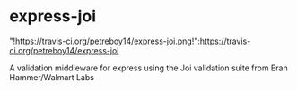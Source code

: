 express-joi
===========

"!https://travis-ci.org/petreboy14/express-joi.png!":https://travis-ci.org/petreboy14/express-joi

A validation middleware for express using the Joi validation suite from Eran Hammer/Walmart Labs